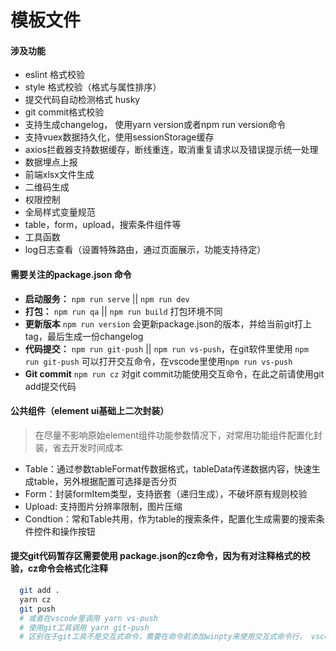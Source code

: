 # 模板文件

#### 涉及功能
 * eslint 格式校验
 * style 格式校验（格式与属性排序）
 * 提交代码自动检测格式 husky
 * git commit格式校验
 * 支持生成changelog， 使用yarn version或者npm run version命令
 * 支持vuex数据持久化，使用sessionStorage缓存
 * axios拦截器支持数据缓存，断线重连，取消重复请求以及错误提示统一处理
 * 数据埋点上报
 * 前端xlsx文件生成
 * 二维码生成
 * 权限控制
 * 全局样式变量规范
 * table，form，upload，搜索条件组件等
 * 工具函数
 * log日志查看（设置特殊路由，通过页面展示，功能支持待定）


#### 需要关注的package.json 命令
* **启动服务：** `npm run serve` || `npm run dev`
* **打包：** `npm run qa` || `npm run build` 打包环境不同
* **更新版本** `npm run version` 会更新package.json的版本，并给当前git打上tag，最后生成一份changelog
* **代码提交：** `npm run git-push` || `npm run vs-push`，在git软件里使用 `npm run git-push` 可以打开交互命令，在vscode里使用`npm run vs-push`
* **Git commit** `npm run cz` 对git commit功能使用交互命令，在此之前请使用git add提交代码

#### 公共组件（element ui基础上二次封装）
> 在尽量不影响原始element组件功能参数情况下，对常用功能组件配置化封装，省去开发时间成本

* Table：通过参数tableFormat传数据格式，tableData传递数据内容，快速生成table，另外根据配置可选择是否分页
* Form：封装formItem类型，支持嵌套（递归生成），不破坏原有规则校验
* Upload: 支持图片分辨率限制，图片压缩
* Condtion：常和Table共用，作为table的搜索条件，配置化生成需要的搜索条件控件和操作按钮


#### 提交git代码暂存区需要使用 package.json的cz命令，因为有对注释格式的校验，cz命令会格式化注释
~~~bash
  git add .
  yarn cz
  git push
  # 或者在vscode里调用 yarn vs-push
  # 使用git工具调用 yarn git-push
  # 区别在于git工具不是交互式命令，需要在命令前添加winpty来使用交互式命令行， vscode直接可以交互式，调用winpty会报错
~~~

